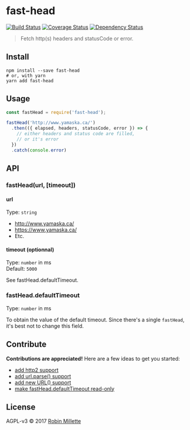 # fast-head
[![Build Status](https://travis-ci.org/millette/fast-head.svg?branch=master)](https://travis-ci.org/millette/fast-head)
[![Coverage Status](https://coveralls.io/repos/github/millette/fast-head/badge.svg?branch=master)](https://coveralls.io/github/millette/fast-head?branch=master)
[![Dependency Status](https://gemnasium.com/badges/github.com/millette/fast-head.svg)](https://gemnasium.com/github.com/millette/fast-head)
> Fetch http(s) headers and statusCode or error.

## Install
```
npm install --save fast-head
# or, with yarn
yarn add fast-head
```

## Usage
```js
const fastHead = require('fast-head');

fastHead('http://www.yamaska.ca/')
  .then(({ elapsed, headers, statusCode, error }) => {
    // either headers and status code are filled,
    // or it's error
  })
  .catch(console.error)
```

## API
### fastHead(url, [timeout])
#### url
Type: `string`

* http://www.yamaska.ca/
* https://www.yamaska.ca/
* Etc.

#### timeout (optionnal)
Type: `number` in ms<br>
Default: `5000`

See fastHead.defaultTimeout.

### fastHead.defaultTimeout
Type: `number` in ms

To obtain the value of the default timeout. Since there's a single `fastHead`, it's best not to change this field.

## Contribute
**Contributions are appreciated!** Here are a few ideas to get you started:

* [add http2 support][1]
* [add url.parse() support][2]
* [add new URL() support][3]
* [make fastHead.defaultTimeout read-only][4]

## License
AGPL-v3 © 2017 [Robin Millette](http://robin.millette.info)

[1]: https://github.com/millette/fast-head/issues/1
[2]: https://github.com/millette/fast-head/issues/2
[3]: https://github.com/millette/fast-head/issues/3
[4]: https://github.com/millette/fast-head/issues/4

